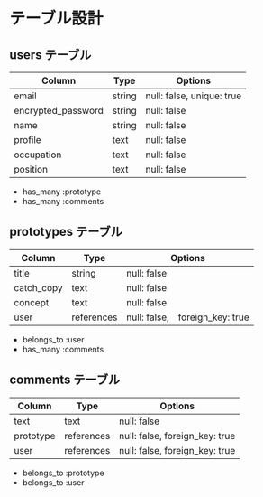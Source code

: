 # テーブル設計

## users テーブル

| Column             | Type   | Options     |
| ------------------ | ------ | ----------- |
| email              | string | null: false, unique: true |
| encrypted_password | string | null: false |
| name               | string | null: false |
| profile            | text   | null: false |
| occupation         | text   | null: false |
| position           | text   | null: false |

- has_many :prototype
- has_many :comments


## prototypes テーブル

| Column       | Type       | Options                        |
| ------       | ---------- | ------------------------------ |
| title        | string     | null: false                    |
| catch_copy   | text       | null: false                    |
| concept      | text       | null: false                    |
| user         | references | null: false,　foreign_key: true|

- belongs_to :user
- has_many :comments


## comments テーブル

| Column       | Type       | Options                        |
| -------      | ---------- | ------------------------------ |
| text         | text       | null: false                    |
| prototype    | references | null: false, foreign_key: true |
| user         | references | null: false, foreign_key: true |

- belongs_to :prototype
- belongs_to :user